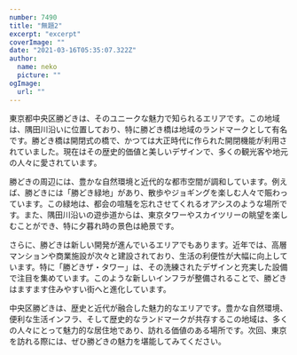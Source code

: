 ```yaml
---
number: 7490
title: "無題2"
excerpt: "excerpt"
coverImage: ""
date: "2021-03-16T05:35:07.322Z"
author:
  name: neko
  picture: ""
ogImage:
  url: ""
---
```


東京都中央区勝どきは、そのユニークな魅力で知られるエリアです。この地域は、隅田川沿いに位置しており、特に勝どき橋は地域のランドマークとして有名です。勝どき橋は開閉式の橋で、かつては大正時代に作られた開閉機能が利用されていました。現在はその歴史的価値と美しいデザインで、多くの観光客や地元の人々に愛されています。

勝どきの周辺には、豊かな自然環境と近代的な都市空間が調和しています。例えば、勝どきには「勝どき緑地」があり、散歩やジョギングを楽しむ人々で賑わっています。この緑地は、都会の喧騒を忘れさせてくれるオアシスのような場所です。また、隅田川沿いの遊歩道からは、東京タワーやスカイツリーの眺望を楽しむことができ、特に夕暮れ時の景色は絶景です。

さらに、勝どきは新しい開発が進んでいるエリアでもあります。近年では、高層マンションや商業施設が次々と建設されており、生活の利便性が大幅に向上しています。特に「勝どきザ・タワー」は、その洗練されたデザインと充実した設備で注目を集めています。このような新しいインフラが整備されることで、勝どきはますます住みやすい街へと進化しています。

中央区勝どきは、歴史と近代が融合した魅力的なエリアです。豊かな自然環境、便利な生活インフラ、そして歴史的なランドマークが共存するこの地域は、多くの人々にとって魅力的な居住地であり、訪れる価値のある場所です。次回、東京を訪れる際には、ぜひ勝どきの魅力を堪能してみてください。